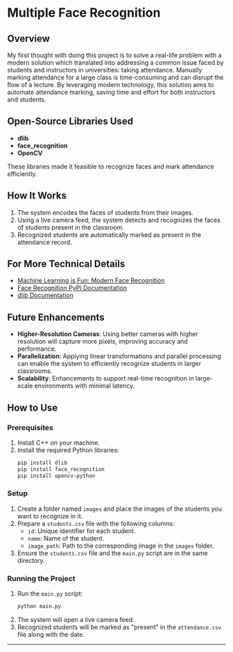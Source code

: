 # Multiple Face Recognition

## Overview

My first thought with doing this project is to solve a real-life problem with a modern solution which translated into addressing a common issue faced by students and instructors in universities: taking attendance. Manually marking attendance for a large class is time-consuming and can disrupt the flow of a lecture. By leveraging modern technology, this solution aims to automate attendance marking, saving time and effort for both instructors and students.

## Open-Source Libraries Used

- **dlib**
- **face_recognition**
- **OpenCV**

These libraries made it feasible to recognize faces and mark attendance efficiently.

## How It Works

1. The system encodes the faces of students from their images.
2. Using a live camera feed, the system detects and recognizes the faces of students present in the classroom.
3. Recognized students are automatically marked as present in the attendance record.

## For More Technical Details

- [Machine Learning is Fun: Modern Face Recognition](https://medium.com/@ageitgey/machine-learning-is-fun-part-4-modern-face-recognition-with-deep-learning-c3cffc121d78)
- [Face Recognition PyPI Documentation](https://pypi.org/project/face-recognition/)
- [dlib Documentation](http://dlib.net/)

## Future Enhancements

- **Higher-Resolution Cameras**: Using better cameras with higher resolution will capture more pixels, improving accuracy and performance.
- **Parallelization**: Applying linear transformations and parallel processing can enable the system to efficiently recognize students in larger classrooms.
- **Scalability**: Enhancements to support real-time recognition in large-scale environments with minimal latency.

## How to Use

### Prerequisites

1. Install C++ on your machine.
2. Install the required Python libraries:
   ```bash
   pip install dlib
   pip install face_recognition
   pip install opencv-python
   ```

### Setup

1. Create a folder named `images` and place the images of the students you want to recognize in it.
2. Prepare a `students.csv` file with the following columns:
   - `id`: Unique identifier for each student.
   - `name`: Name of the student.
   - `image_path`: Path to the corresponding image in the `images` folder.
3. Ensure the `students.csv` file and the `main.py` script are in the same directory.

### Running the Project

1. Run the `main.py` script:
   ```bash
   python main.py
   ```
2. The system will open a live camera feed.
3. Recognized students will be marked as "present" in the `attendance.csv` file along with the date.

---


